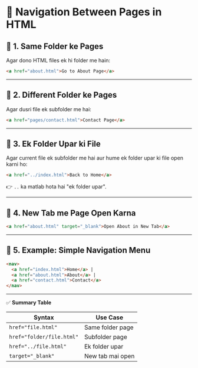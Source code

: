 
# 📘 Navigation Between Pages in HTML

## 🔹 1. Same Folder ke Pages
Agar dono HTML files ek hi folder me hain:
```html
<a href="about.html">Go to About Page</a>
```

---

## 🔹 2. Different Folder ke Pages
Agar dusri file ek subfolder me hai:
```html
<a href="pages/contact.html">Contact Page</a>
```

---

## 🔹 3. Ek Folder Upar ki File
Agar current file ek subfolder me hai aur hume ek folder upar ki file open karni ho:
```html
<a href="../index.html">Back to Home</a>
```
👉 `..` ka matlab hota hai "ek folder upar".

---

## 🔹 4. New Tab me Page Open Karna
```html
<a href="about.html" target="_blank">Open About in New Tab</a>
```

---

## 🔹 5. Example: Simple Navigation Menu
```html
<nav>
  <a href="index.html">Home</a> |
  <a href="about.html">About</a> |
  <a href="contact.html">Contact</a>
</nav>
```

---

✅ **Summary Table**

| Syntax | Use Case |
|--------|-----------|
| `href="file.html"` | Same folder page |
| `href="folder/file.html"` | Subfolder page |
| `href="../file.html"` | Ek folder upar |
| `target="_blank"` | New tab mai open |
